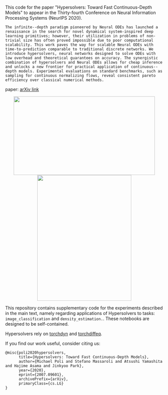 This code for the paper "Hypersolvers: Toward Fast Continuous-Depth Models" to appear in the Thirty-fourth Conference on Neural Information Processing Systems (NeurIPS 2020).

```The infinite--depth paradigm pioneered by Neural ODEs has launched a renaissance in the search for novel dynamical system-inspired deep learning primitives; however, their utilization in problems of non-trivial size has often proved impossible due to poor computational scalability. This work paves the way for scalable Neural ODEs with time-to-prediction comparable to traditional discrete networks. We introduce hypersolvers, neural networks designed to solve ODEs with low overhead and theoretical guarantees on accuracy. The synergistic combination of hypersolvers and Neural ODEs allows for cheap inference and unlocks a new frontier for practical application of continuous--depth models. Experimental evaluations on standard benchmarks, such as sampling for continuous normalizing flows, reveal consistent pareto efficiency over classical numerical methods.```

paper: [arXiv link](https://arxiv.org/abs/2007.09601)

<p align="center"> 
<img src="media/hypersolvers.png" width="450" height="250">
<img src="media/hyperclass.gif" width="300" height="400">
</p>

This repository contains supplementary code for the experiments described in the main text, namely regarding applications of Hypersolvers to tasks: `image_classification` and `density_estimation.`. These notebooks are designed to be self-contained.

Hypersolvers rely on [torchdyn](https://github.com/DiffEqML/torchdyn) and [torchdiffeq](https://github.com/rtqichen/torchdiffeq).

If you find our work useful, consider citing us:

```
@misc{poli2020hypersolvers,
      title={Hypersolvers: Toward Fast Continuous-Depth Models}, 
      author={Michael Poli and Stefano Massaroli and Atsushi Yamashita and Hajime Asama and Jinkyoo Park},
      year={2020},
      eprint={2007.09601},
      archivePrefix={arXiv},
      primaryClass={cs.LG}
}
```
